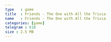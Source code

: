 ```yaml
---
type   : game
title  : Friends - The One with All the Trivia
name   : Friends - The One with All the Trivia
categories: [game]
telegram : 618
size : 2.5 MB
---
```


